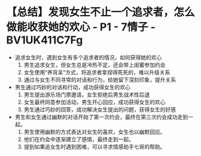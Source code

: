 # 【总结】发现女生不止一个追求者，怎么做能收获她的欢心 - P1 - 7情子 - BV1UK411C7Fg

-   追求女生时，遇到女生有多个追求者的情况，如何获得她的欢心
    1.  男生追求女生，但女生总是冷热不定，还会带上闺蜜参加约会
    2.  女生使用“养背呆”方式，将追求者拿捏得死死的，难以升级关系
    3.  通过与女生不同寻常的对话和行为，给她留下深刻印象，提升关系
-   男生通过巧妙的对话和行动，成功获得女生的欢心
    1.  男生提出游乐场门票邀请，女生拒绝后男生战术性后退
    2.  女生最终同意参加活动，男生开心回应，成功获得女生的欢心
    3.  男生通过巧妙的回答，成功解决女生提出的问题，获得女生的好感
-   男生和女生通过幽默的对话开始了第一次约会，最终在第三次约会成功走到一起。
    1.  男生使用幽默的方式表达对女生的喜欢，女生也以幽默回应。
    2.  他们在约会中逐渐建立了感情，最终走到一起。
    3.  提到如果追女生时遇到困难，可以寻求情感助手七哥的帮助。